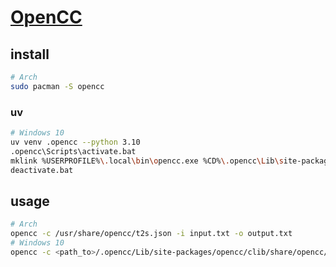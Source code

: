 # [OpenCC](https://github.com/BYVoid/OpenCC)

## install

```sh
# Arch
sudo pacman -S opencc
```

### uv

```sh
# Windows 10
uv venv .opencc --python 3.10
.opencc\Scripts\activate.bat
mklink %USERPROFILE%\.local\bin\opencc.exe %CD%\.opencc\Lib\site-packages\opencc\clib\bin\opencc.exe
deactivate.bat
```

## usage

```sh
# Arch
opencc -c /usr/share/opencc/t2s.json -i input.txt -o output.txt
# Windows 10
opencc -c <path_to>/.opencc/Lib/site-packages/opencc/clib/share/opencc/t2s.json -i input.txt -o output.txt
```
